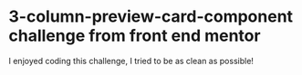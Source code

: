 # 3-column-preview-card-component challenge from front end mentor

I enjoyed coding this challenge, I tried to be as clean as possible!
